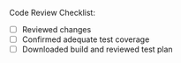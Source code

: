 Code Review Checklist:

- [ ] Reviewed changes
- [ ] Confirmed adequate test coverage
- [ ] Downloaded build and reviewed test plan
